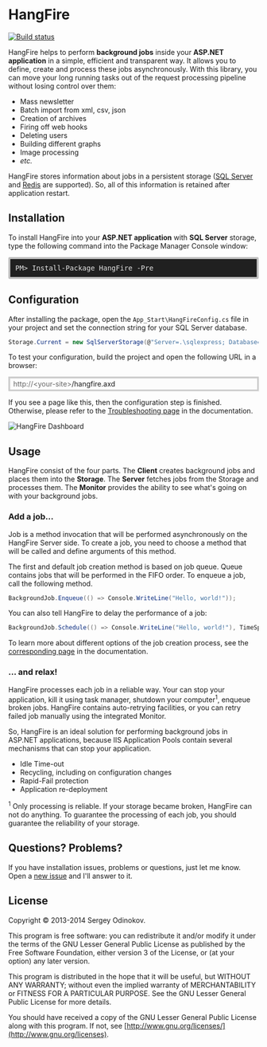 HangFire 
=========

[![Build status](https://ci.appveyor.com/api/projects/status/qejwc7kshs1q75m4)](https://ci.appveyor.com/project/SergeyOdinokov/hangfire)

HangFire helps to perform **background jobs** inside your **ASP.NET application** in a simple, efficient and transparent way. It allows you to define, create and process these jobs asynchronously. With this library, you can move your long running tasks out of the request processing pipeline without losing control over them:

- Mass newsletter
- Batch import from xml, csv, json
- Creation of archives
- Firing off web hooks
- Deleting users
- Building different graphs
- Image processing
- *etc.*

HangFire stores information about jobs in a persistent storage ([SQL Server](http://www.microsoft.com/sql‎) and [Redis](http://redis.io) are supported). So, all of this information is retained after application restart.

Installation
-------------

To install HangFire into your **ASP.NET application** with **SQL Server** storage, type the following command into the Package Manager Console window:

<pre style="background-color: #202020;border: 4px solid silver;border-radius: 3px;color: #E2E2E2;display: block;padding: 10px;">PM> Install-Package HangFire -Pre</pre>

Configuration
--------------

After installing the package, open the `App_Start\HangFireConfig.cs` file in your project and set the connection string for your SQL Server database.

```csharp
Storage.Current = new SqlServerStorage(@"Server=.\sqlexpress; Database=MyDatabase; Trusted_Connection=True;");
```

To test your configuration, build the project and open the following URL in a browser:

<div style="border-radius: 0;border:solid 3px #ccc;background-color:#fcfcfc;box-shadow: 1px 1px 1px #ddd inset, 1px 1px 1px #eee;padding:3px 7px;">
<span style="color: #666;">http://&lt;your-site&gt;</span>/hangfire.axd
</div>

If you see a page like this, then the configuration step is finished. Otherwise, please refer to the [Troubleshooting page](https://github.com/odinserj/HangFire/wiki/Installation) in the documentation.

![HangFire Dashboard](https://github.com/odinserj/hangfire/raw/master/content/dashboard_min.png)

Usage
------

HangFire consist of the four parts. The **Client** creates background jobs and places them into the **Storage**. The **Server** fetches jobs from the Storage and processes them. The **Monitor** provides the ability to see what's going on with your background jobs.

### Add a job…

Job is a method invocation that will be performed asynchronously on the HangFire Server side. To create a job, you need to choose a method that will be called and define arguments of this method.

The first and default job creation method is based on job queue. Queue contains jobs that will be performed in the FIFO order. To enqueue a job, call the following method.

```csharp
BackgroundJob.Enqueue(() => Console.WriteLine("Hello, world!"));
```

You can also tell HangFire to delay the performance of a job:

```csharp
BackgroundJob.Schedule(() => Console.WriteLine("Hello, world!"), TimeSpan.FromDays(1));
```

To learn more about different options of the job creation process, see the [corresponding page](https://github.com/odinserj/HangFire/wiki/Creating-jobs) in the documentation.

### … and relax!

HangFire processes each job in a reliable way. Your can stop your application, kill it using task manager, shutdown your computer<sup>1</sup>, enqueue broken jobs. HangFire contains auto-retrying facilities, or you can retry failed job manually using the integrated Monitor.

So, HangFire is an ideal solution for performing background jobs in ASP.NET applications, because IIS Application Pools contain several mechanisms that can stop your application.

* Idle Time-out
* Recycling, including on configuration changes
* Rapid-Fail protection
* Application re-deployment

<sup>1</sup> Only processing is reliable. If your storage became broken, HangFire can not do anything. To guarantee the processing of each job, you should guarantee the reliability of your storage.

Questions? Problems? 
---------------------

If you have installation issues, problems or questions, just let me know. Open a [new issue](https://github.com/odinserj/HangFire/issues?state=open) and I'll answer to it.

License
--------

Copyright © 2013-2014 Sergey Odinokov.

This program is free software: you can redistribute it and/or modify
it under the terms of the GNU Lesser General Public License as published by
the Free Software Foundation, either version 3 of the License, or
(at your option) any later version.

This program is distributed in the hope that it will be useful,
but WITHOUT ANY WARRANTY; without even the implied warranty of
MERCHANTABILITY or FITNESS FOR A PARTICULAR PURPOSE.  See the
GNU Lesser General Public License for more details.

You should have received a copy of the GNU Lesser General Public License
along with this program.  If not, see [http://www.gnu.org/licenses/](http://www.gnu.org/licenses).